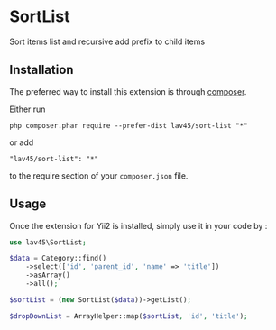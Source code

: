 SortList
========
Sort items list and recursive add prefix to child items

Installation
------------

The preferred way to install this extension is through [composer](http://getcomposer.org/download/).

Either run

```
php composer.phar require --prefer-dist lav45/sort-list "*"
```

or add

```
"lav45/sort-list": "*"
```

to the require section of your `composer.json` file.


Usage
-----

Once the extension for Yii2 is installed, simply use it in your code by  :

```php
use lav45\SortList;

$data = Category::find()
    ->select(['id', 'parent_id', 'name' => 'title'])
    ->asArray()
    ->all();

$sortList = (new SortList($data))->getList();

$dropDownList = ArrayHelper::map($sortList, 'id', 'title');
```